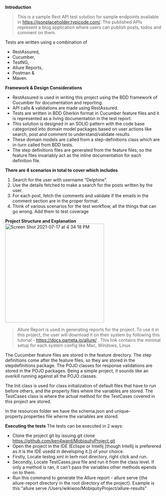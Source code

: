 **Introduction**

>This is a sample Rest API test solution for sample endpoints available in https://jsonplaceholder.typicode.com/. The published APIs represent a blog application where users can publish posts, todos and comment on them.

Tests are written using a combination of 
- RestAssured, 
- Cucumber, 
- TestNG, 
- Allure Reports, 
- Postman & 
- Maven.

**Framework & Design Considerations**
- RestAssured is used in writing this project using the BDD framework of Cucumber for documentation and reporting.
- API calls & validations are made using RestAssured.
- Tests are written in BDD Gherkin format in Cucumber feature files and it is represented as a living documentation in the test report.
- This solution is designed in an SOLID pattern with the code base categorized into domain model packages based on user actions like search, post and comment to understand/validate results.
- These domain models are called from a step-definitions class which are in-turn called from BDD tests. 
- The step definitions files are generated from the feature files, so the feature files invariably act as the inline documentation for each definition file.

**There are 4 scenarios in total to cover which includes**
1. Search for the user with username “Delphine”.
2. Use the details fetched to make a search for the posts written by the user.
3. For each post, fetch the comments and validate if the emails in the comment section are in the proper format.
4. Think of various scenarios for the test workflow, all the things that can go wrong. Add them to test coverage
 

**Project Structure and Explanation**
<img width="319" alt="Screen Shot 2021-07-17 at 4 34 18 PM" src="https://user-images.githubusercontent.com/1056293/126043898-20b78607-a1e5-4a6e-8529-6954738c95e6.png">

>Allure Report is used in generating reports for the project. To use it in this project, the user will download it on their system by following this tutorial - https://docs.qameta.io/allure/ . This link contains the minimal setup for each system config like Mac, Windows, Linux. 

The Cucumber feature files are stored in the feature directory. The step definitions come after the feature files, so they are stored in the stepdefinitions package. The POJO classes for response validations are stored in the POJO packages. Being a simple project, it sounds like an overkill running against all the POJO classes. 

The Init class is used for class initialization of default files that have  to run before others, and the property files where the variables are stored. The TestCases class is where the actual method for the TestCases covered  in this project are stored.

In the resources folder we have the schema.json and unique-property.properties file wherre the variables are stored.


**Executing the tests**
The tests can be executed in 2 ways:
- Clone the project git by issuing git clone https://github.com/ken4ward/MobiquityProject.git
- Open the project in the IDE (Eclispe or Intellij [though Intellij is preferered as it is the IDE usedd in developing it.]) of your choice. 
- Firstly, Locate testng.xml in terh root directory, right click and run.
- Secondly, Locate TestCases.java file and run it from the class level. If only a method is ran, it can't pass the variables other methods epends on to them.
- Run this command to generate the Allure report - allure serve {the allure-report directory in the root directory of the project}. 
Example is this “allure serve /Users/wikiwoo/MobiquityProject/allure-results”


